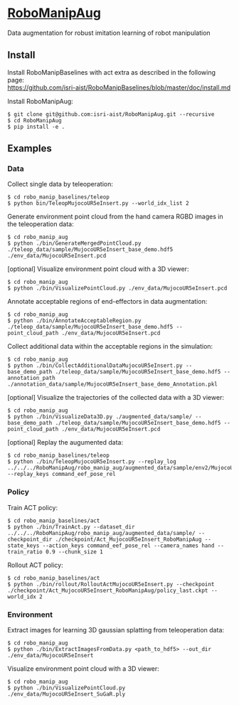# [RoboManipAug](https://github.com/isri-aist/RoboManipAug)
Data augmentation for robust imitation learning of robot manipulation

## Install
Install RoboManipBaselines with act extra as described in the following page:  
https://github.com/isri-aist/RoboManipBaselines/blob/master/doc/install.md

Install RoboManipAug:
```console
$ git clone git@github.com:isri-aist/RoboManipAug.git --recursive
$ cd RoboManipAug
$ pip install -e .
```

## Examples
### Data
Collect single data by teleoperation:
```console
$ cd robo_manip_baselines/teleop
$ python bin/TeleopMujocoUR5eInsert.py --world_idx_list 2
```

Generate environment point cloud from the hand camera RGBD images in the teleoperation data:
```console
$ cd robo_manip_aug
$ python ./bin/GenerateMergedPointCloud.py ./teleop_data/sample/MujocoUR5eInsert_base_demo.hdf5 ./env_data/MujocoUR5eInsert.pcd
```

[optional] Visualize environment point cloud with a 3D viewer:
```console
$ cd robo_manip_aug
$ python ./bin/VisualizePointCloud.py ./env_data/MujocoUR5eInsert.pcd
```

Annotate acceptable regions of end-effectors in data augmentation:
```console
$ cd robo_manip_aug
$ python ./bin/AnnotateAcceptableRegion.py ./teleop_data/sample/MujocoUR5eInsert_base_demo.hdf5 --point_cloud_path ./env_data/MujocoUR5eInsert.pcd
```

Collect additional data within the acceptable regions in the simulation:
```console
$ cd robo_manip_aug
$ python ./bin/CollectAdditionalDataMujocoUR5eInsert.py --base_demo_path ./teleop_data/sample/MujocoUR5eInsert_base_demo.hdf5 --annotation_path ./annotation_data/sample/MujocoUR5eInsert_base_demo_Annotation.pkl
```

[optional] Visualize the trajectories of the collected data with a 3D viewer:
```console
$ cd robo_manip_aug
$ python ./bin/VisualizeData3D.py ./augmented_data/sample/ --base_demo_path ./teleop_data/sample/MujocoUR5eInsert_base_demo.hdf5 --point_cloud_path ./env_data/MujocoUR5eInsert.pcd
```

[optional] Replay the augumented data:
```console
$ cd robo_manip_baselines/teleop
$ python ./bin/TeleopMujocoUR5eInsert.py --replay_log ../../../RoboManipAug/robo_manip_aug/augmented_data/sample/env2/MujocoUR5eInsert_base_demo_Augmented_000_00.hdf5 --replay_keys command_eef_pose_rel
```

### Policy
Train ACT policy:
```console
$ cd robo_manip_baselines/act
$ python ./bin/TrainAct.py --dataset_dir ../../../RoboManipAug/robo_manip_aug/augmented_data/sample/ --checkpoint_dir ./checkpoint/Act_MujocoUR5eInsert_RoboManipAug --state_keys --action_keys command_eef_pose_rel --camera_names hand --train_ratio 0.9 --chunk_size 1
```

Rollout ACT policy:
```console
$ cd robo_manip_baselines/act
$ python ./bin/rollout/RolloutActMujocoUR5eInsert.py --checkpoint ./checkpoint/Act_MujocoUR5eInsert_RoboManipAug/policy_last.ckpt --world_idx 2
```

### Environment
Extract images for learning 3D gaussian splatting from teleoperation data:
```console
$ cd robo_manip_aug
$ python ./bin/ExtractImagesFromData.py <path_to_hdf5> --out_dir ./env_data/MujocoUR5eInsert
```

Visualize environment point cloud with a 3D viewer:
```console
$ cd robo_manip_aug
$ python ./bin/VisualizePointCloud.py ./env_data/MujocoUR5eInsert_SuGaR.ply
```
